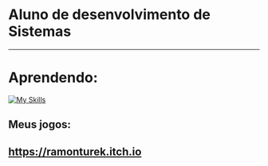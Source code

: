 # <strong>Aluno de desenvolvimento de Sistemas</strong>
<hr>

# Aprendendo:
[![My Skills](https://skillicons.dev/icons?i=vscode,html,css,js,gamemakerstudio,blender)](https://skillicons.dev)

## Meus jogos:
## https://ramonturek.itch.io
</p>
